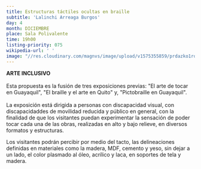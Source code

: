 ```yaml
---
title: Estructuras táctiles ocultas en braille
subtitle: 'Lalinchi Arreaga Burgos'
day: 4
month: DICIEMBRE
place: Sala Polivalente
time: 19h00
listing-priority: 075
wikipedia-url: ' '
image: "//res.cloudinary.com/magnvs/image/upload/v1575355859/prdazko1roepl8oyqa9j.jpg"
---
```

**ARTE INCLUSIVO**<br/><br/>Esta propuesta es la fusión de tres exposiciones previas: "El arte de tocar en Guayaquil", "El braille y el arte en Quito" y, "Pictobraille en Guayaquil".<br/><br/>La exposición está dirigida a personas con discapacidad visual, con discapacidaddes de movilidad reducida y público en general, con la finalidad de que los visitantes puedan experimentar la sensación de poder tocar cada una de las obras, realizadas en alto y bajo relieve, en diversos formatos y estructuras.

Los visitantes podrán percibir por medio del tacto, las delineaciones definidas en materiales como la madera, MDF, cemento y yeso, sin dejar a un lado, el color plasmado al óleo, acrílico y laca, en soportes de tela y madera.
